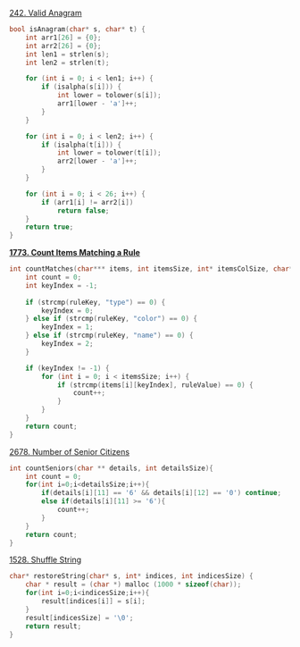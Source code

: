 
[242. Valid Anagram](https://leetcode.com/problems/valid-anagram/)


```c
bool isAnagram(char* s, char* t) {
    int arr1[26] = {0};
    int arr2[26] = {0};
    int len1 = strlen(s);
    int len2 = strlen(t);

    for (int i = 0; i < len1; i++) {
        if (isalpha(s[i])) {
            int lower = tolower(s[i]);
            arr1[lower - 'a']++;
        }
    }

    for (int i = 0; i < len2; i++) {
        if (isalpha(t[i])) {
            int lower = tolower(t[i]);
            arr2[lower - 'a']++;
        }
    }

    for (int i = 0; i < 26; i++) {
        if (arr1[i] != arr2[i])
            return false;
    }
    return true;
}
```

**[1773. Count Items Matching a Rule](https://leetcode.com/problems/count-items-matching-a-rule/)**

```c
int countMatches(char*** items, int itemsSize, int* itemsColSize, char* ruleKey, char* ruleValue) {
    int count = 0;
    int keyIndex = -1;
    
    if (strcmp(ruleKey, "type") == 0) {
        keyIndex = 0;
    } else if (strcmp(ruleKey, "color") == 0) {
        keyIndex = 1;
    } else if (strcmp(ruleKey, "name") == 0) {
        keyIndex = 2;
    }

    if (keyIndex != -1) {
        for (int i = 0; i < itemsSize; i++) {
            if (strcmp(items[i][keyIndex], ruleValue) == 0) {
                count++;
            }
        }
    }
    return count;
}
```

[2678. Number of Senior Citizens](https://leetcode.com/problems/number-of-senior-citizens/)

```c
int countSeniors(char ** details, int detailsSize){
    int count = 0;
    for(int i=0;i<detailsSize;i++){
        if(details[i][11] == '6' && details[i][12] == '0') continue;
        else if(details[i][11] >= '6'){
            count++;
        }
    }
    return count;
}
```

[1528. Shuffle String](https://leetcode.com/problems/shuffle-string/)

```c
char* restoreString(char* s, int* indices, int indicesSize) {
    char * result = (char *) malloc (1000 * sizeof(char));
    for(int i=0;i<indicesSize;i++){
        result[indices[i]] = s[i];
    }
    result[indicesSize] = '\0';
    return result;
}
```

